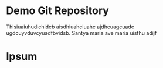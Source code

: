 # Demo Git Repository

Thisiuaiuhudichidcb aisdhiuahciuahc ajdhcuagcuadc ugdcuyvduvcyuadfbvidsb.
Santya maria ave maria uisfhu adijf

# Ipsum